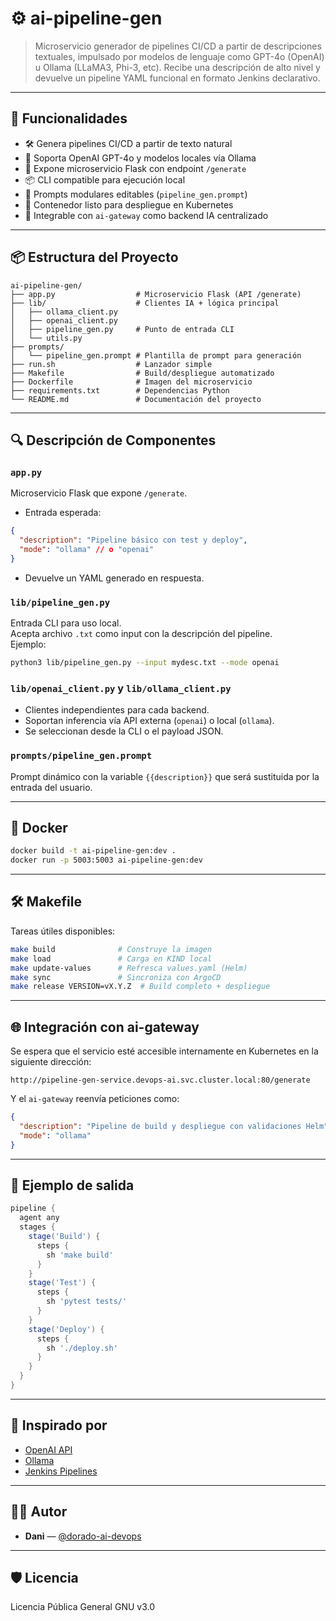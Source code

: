 # ⚙️ ai-pipeline-gen

> Microservicio generador de pipelines CI/CD a partir de descripciones textuales, impulsado por modelos de lenguaje como GPT-4o (OpenAI) u Ollama (LLaMA3, Phi-3, etc). Recibe una descripción de alto nivel y devuelve un pipeline YAML funcional en formato Jenkins declarativo.

---

## 🚀 Funcionalidades

- 🛠️ Genera pipelines CI/CD a partir de texto natural
- 🧠 Soporta OpenAI GPT-4o y modelos locales vía Ollama
- 🔌 Expone microservicio Flask con endpoint `/generate`
- 📦 CLI compatible para ejecución local
- 📄 Prompts modulares editables (`pipeline_gen.prompt`)
- 🐳 Contenedor listo para despliegue en Kubernetes
- 🔁 Integrable con `ai-gateway` como backend IA centralizado

---

## 📦 Estructura del Proyecto


```
ai-pipeline-gen/
├── app.py                  # Microservicio Flask (API /generate)
├── lib/                    # Clientes IA + lógica principal
│   ├── ollama_client.py
│   ├── openai_client.py
│   ├── pipeline_gen.py     # Punto de entrada CLI
│   └── utils.py
├── prompts/
│   └── pipeline_gen.prompt # Plantilla de prompt para generación
├── run.sh                  # Lanzador simple
├── Makefile                # Build/despliegue automatizado
├── Dockerfile              # Imagen del microservicio
├── requirements.txt        # Dependencias Python
└── README.md               # Documentación del proyecto
```

---

## 🔍 Descripción de Componentes

### `app.py`

Microservicio Flask que expone `/generate`.  
- Entrada esperada:
```json
{
  "description": "Pipeline básico con test y deploy",
  "mode": "ollama" // o "openai"
}
```
- Devuelve un YAML generado en respuesta.

### `lib/pipeline_gen.py`

Entrada CLI para uso local.  
Acepta archivo `.txt` como input con la descripción del pipeline.  
Ejemplo:
```bash
python3 lib/pipeline_gen.py --input mydesc.txt --mode openai
```

### `lib/openai_client.py` y `lib/ollama_client.py`

- Clientes independientes para cada backend.
- Soportan inferencia vía API externa (`openai`) o local (`ollama`).
- Se seleccionan desde la CLI o el payload JSON.

### `prompts/pipeline_gen.prompt`

Prompt dinámico con la variable `{{description}}` que será sustituida por la entrada del usuario.

---

## 🐳 Docker

```bash
docker build -t ai-pipeline-gen:dev .
docker run -p 5003:5003 ai-pipeline-gen:dev
```

---

## 🛠️ Makefile

Tareas útiles disponibles:

```bash
make build              # Construye la imagen
make load               # Carga en KIND local
make update-values      # Refresca values.yaml (Helm)
make sync               # Sincroniza con ArgoCD
make release VERSION=vX.Y.Z  # Build completo + despliegue
```

---

## 🌐 Integración con ai-gateway

Se espera que el servicio esté accesible internamente en Kubernetes en la siguiente dirección:

```
http://pipeline-gen-service.devops-ai.svc.cluster.local:80/generate
```

Y el `ai-gateway` reenvía peticiones como:

```json
{
  "description": "Pipeline de build y despliegue con validaciones Helm",
  "mode": "ollama"
}
```

---

## 🧪 Ejemplo de salida

```groovy
pipeline {
  agent any
  stages {
    stage('Build') {
      steps {
        sh 'make build'
      }
    }
    stage('Test') {
      steps {
        sh 'pytest tests/'
      }
    }
    stage('Deploy') {
      steps {
        sh './deploy.sh'
      }
    }
  }
}
```

---

## 🧠 Inspirado por

- [OpenAI API](https://platform.openai.com)
- [Ollama](https://ollama.com)
- [Jenkins Pipelines](https://www.jenkins.io/doc/book/pipeline/)

---

## 👨‍💻 Autor

- **Dani** — [@dorado-ai-devops](https://github.com/dorado-ai-devops)

---

## 🛡️ Licencia

Licencia Pública General GNU v3.0
